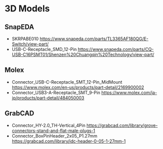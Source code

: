 # 3D Models

## SnapEDA

- SKRPABE010 https://www.snapeda.com/parts/TL3365AF180QG/E-Switch/view-part/
- USB-C-Receptacle_SMD_12-Pin https://www.snapeda.com/parts/CQ-USB-C16PSMT01/Shenzen%20Chuangqin%20Technology/view-part/

## Molex

- Connector_USB-C-Receptacle_SMT_12-Pin_MidMount https://www.molex.com/en-us/products/part-detail/2169900002
- Connector_USB3-A-Receptacle_SMT_9-Pin https://www.molex.com/ja-jp/products/part-detail/484050003

## GrabCAD

- Connector_HY-2.0_TH-Vertical_4Pin https://grabcad.com/library/grove-connectors-stand-and-flat-male-plugs-1
- Connector_BoxPinHeader_2x05_P1.27mm https://grabcad.com/library/idc-header-0-05-1-27mm-1
